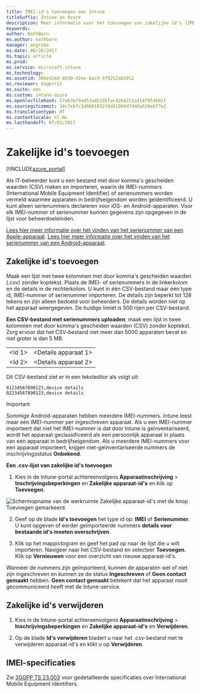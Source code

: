 ```yaml
---
title: IMEI-id's toevoegen aan Intune
titleSuffix: Intune on Azure
description: Meer informatie over het toevoegen van zakelijke id's (IMEI-nummers) aan Microsoft Intune. "
keywords: 
author: NathBarn
ms.author: nathbarn
manager: angrobe
ms.date: 06/28/2017
ms.topic: article
ms.prod: 
ms.service: microsoft-intune
ms.technology: 
ms.assetid: 566ed16d-8030-42ee-bac9-5f8252a83012
ms.reviewer: dagerrit
ms.suite: ems
ms.custom: intune-azure
ms.openlocfilehash: 57ab3b79ad53a4b195fac426d211a114f054602f
ms.sourcegitcommit: 34cfebfc1d8b81032f4d41869d74dda559e677e2
ms.translationtype: HT
ms.contentlocale: nl-NL
ms.lasthandoff: 07/01/2017
---
```

# <a name="add-corporate-identifiers"></a>Zakelijke id's toevoegen

[!INCLUDE[azure_portal](./includes/azure_portal.md)]

Als IT-beheerder kunt u een bestand met door komma's gescheiden waarden (CSV) maken en importeren, waarin de IMEI-nummers (International Mobile Equipment Identifier) of serienummers worden vermeld waarmee apparaten in bedrijfseigendom worden geïdentificeerd. U kunt alleen serienummers declareren voor iOS- en Android-apparaten. Voor elk IMEI-nummer of serienummer kunnen gegevens zijn opgegeven in de lijst voor beheerdoeleinden.

<!-- When you upload serial numbers for company-owned iOS devices, they must be paired with a corporate enrollment profile. Devices must then be enrolled using either Apple’s device enrollment program (DEP) or Apple Configurator to have them appear as company-owned. -->

[Lees hier meer informatie over het vinden van het serienummer van een Apple-apparaat](https://support.apple.com/HT204308).
[Lees hier meer informatie over het vinden van het serienummer van een Android-apparaat](https://support.google.com/store/answer/3333000).

## <a name="add-corporate-identifiers"></a>Zakelijke id's toevoegen
Maak een lijst met twee kolommen met door komma's gescheiden waarden (.csv) zonder koptekst. Plaats de IMEI- of serienummers in de linkerkolom en de details in de rechterkolom. U kunt in één CSV-bestand maar één type id, IMEI-nummer of serienummer importeren. De details zijn beperkt tot 128 tekens en zijn alleen bedoeld voor beheerders. De details worden niet op het apparaat weergegeven. De huidige limiet is 500 rijen per CSV-bestand.

**Een CSV-bestand met serienummers uploaden**: maak een lijst in twee kolommen met door komma's gescheiden waarden (CSV) zonder koptekst. Zorg ervoor dat het CSV-bestand niet meer dan 5000 apparaten bevat en niet groter is dan 5 MB.

|||
|-|-|
|&lt;Id 1&gt;|&lt;Details apparaat 1&gt;|
|&lt;Id 2&gt;|&lt;Details apparaat 2&gt;|

Dit CSV-bestand ziet er in een teksteditor als volgt uit:

```
01234567890123,device details
02234567890123,device details
```

> [!IMPORTANT]
> Sommige Android-apparaten hebben meerdere IMEI-nummers. Intune leest maar één IMEI-nummer per ingeschreven apparaat. Als u een IMEI-nummer importeert dat niet het IMEI-nummer is dat door Intune is geïnventariseerd, wordt het apparaat geclassificeerd als een persoonlijk apparaat in plaats van een apparaat in bedrijfseigendom. Als u meerdere IMEI-nummers voor een apparaat importeert, krijgen niet-geïnventariseerde nummers de inschrijvingsstatus **Onbekend**.

**Een .csv-lijst van zakelijke id's toevoegen**

1. Kies in de Intune-portal achtereenvolgens **Apparaatinschrijving** > **Inschrijvingsbeperkingen** en **Zakelijke apparaat-id's** en klik op **Toevoegen**.

 ![Schermopname van de werkruimte Zakelijke apparaat-id's met de knop Toevoegen gemarkeerd.](./media/add-corp-id.png)

2. Geef op de blade **Id's toevoegen** het type id op: **IMEI** of **Serienummer**. U kunt opgeven of eerder geïmporteerde nummers **details voor bestaande id's moeten overschrijven**.

3. Klik op het mappictogram en geef het pad op naar de lijst die u wilt importeren. Navigeer naar het CSV-bestand en selecteer **Toevoegen**. Klik op **Vernieuwen** voor een overzicht van nieuwe apparaat-id's.

Wanneer de nummers zijn geïmporteerd, kunnen de apparaten wel of niet zijn ingeschreven en kunnen ze de status **Ingeschreven** of **Geen contact gemaakt** hebben. **Geen contact gemaakt** betekent dat het apparaat nooit gecommuniceerd heeft met de Intune-service.

## <a name="delete--corporate-identifiers"></a>Zakelijke id's verwijderen

1. Kies in de Intune-portal achtereenvolgens **Apparaatinschrijving** > **Inschrijvingsbeperkingen** en **Zakelijke apparaat-id's** en **Verwijderen**.

3. Op de blade **Id's verwijderen** bladert u naar het .csv-bestand met te verwijderen apparaat-id's en klikt u op **Verwijderen**.

## <a name="imei-specifications"></a>IMEI-specificaties
Zie [3GGPP TS 23.003](https://portal.3gpp.org/desktopmodules/Specifications/SpecificationDetails.aspx?specificationId=729) voor gedetailleerde specificaties over International Mobile Equipment Identifiers.
